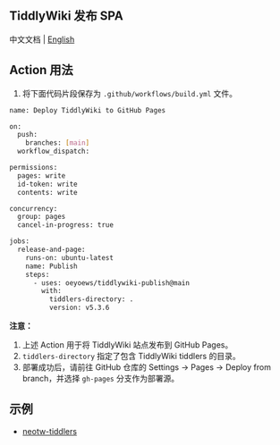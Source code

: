 ## TiddlyWiki 发布 SPA

中文文档 | [English](./README.md)

## Action 用法

1.  将下面代码片段保存为 `.github/workflows/build.yml` 文件。

```bash
name: Deploy TiddlyWiki to GitHub Pages

on:
  push:
    branches: [main]
  workflow_dispatch:

permissions:
  pages: write
  id-token: write
  contents: write

concurrency:
  group: pages
  cancel-in-progress: true

jobs:
  release-and-page:
    runs-on: ubuntu-latest
    name: Publish
    steps:
      - uses: oeyoews/tiddlywiki-publish@main
        with:
          tiddlers-directory: .
          version: v5.3.6
```

**注意：**

1.  上述 Action 用于将 TiddlyWiki 站点发布到 GitHub Pages。
2.  `tiddlers-directory` 指定了包含 TiddlyWiki tiddlers 的目录。
3.  部署成功后，请前往 GitHub 仓库的 Settings -> Pages -> Deploy from branch，并选择 `gh-pages` 分支作为部署源。


## 示例

* [neotw-tiddlers](https://github.com/oeyoews/neotw-tiddlers)
